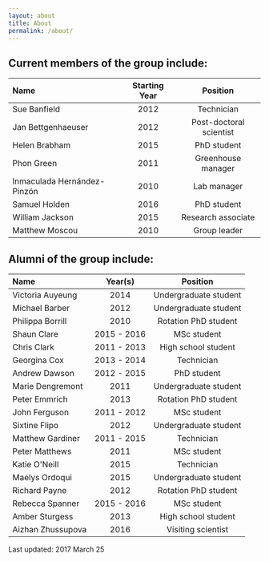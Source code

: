 ```yaml
---
layout: about
title: About
permalink: /about/
---
```


## Current members of the group include:

|Name                         | Starting Year |Position               |
|:----------------------------|:-------------:|:---------------------:|
|Sue Banfield                 | 2012          |Technician             |
|Jan Bettgenhaeuser           | 2012          |Post-doctoral scientist|
|Helen Brabham                | 2015          |PhD student            |
|Phon Green                   | 2011          |Greenhouse manager     |
|Inmaculada Hernández-Pinzón  | 2010          |Lab manager            |
|Samuel Holden                | 2016          |PhD student            |
|William Jackson              | 2015          |Research associate     |
|Matthew Moscou               | 2010          |Group leader           |

## Alumni of the group include:

|Name                         |  Year(s)  |Position               |
|:----------------------------|:---------:|:---------------------:|
|Victoria Auyeung             |   2014    |Undergraduate student  |
|Michael Barber               |   2012    |Undergraduate student  |
|Philippa Borrill             |   2010    |Rotation PhD student   |
|Shaun Clare                  |2015 - 2016|MSc student            |
|Chris Clark                  |2011 - 2013|High school student    |
|Georgina Cox                 |2013 - 2014|Technician             |
|Andrew Dawson                |2012 - 2015|PhD student            |
|Marie Dengremont             |   2011    |Undergraduate student  |
|Peter Emmrich                |   2013    |Rotation PhD student   |
|John Ferguson                |2011 - 2012|MSc student            |
|Sixtine Flipo                |   2012    |Undergraduate student  |
|Matthew Gardiner             |2011 - 2015|Technician             |
|Peter Matthews               |   2011    |MSc student            |
|Katie O'Neill                |   2015    |Technician             |
|Maelys Ordoqui               |   2015    |Undergraduate student  |
|Richard Payne                |   2012    |Rotation PhD student   |
|Rebecca Spanner              |2015 - 2016|MSc student            |
|Amber Sturgess               |   2013    |High school student    |
|Aizhan Zhussupova            |   2016    |Visiting scientist     |

Last updated: 2017 March 25
